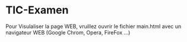 # TIC-Examen

Pour Visulaliser la page WEB, vruillez ouvrir le fichier main.html avec un navigateur WEB (Google Chrom,  Opera, FireFox ...)
